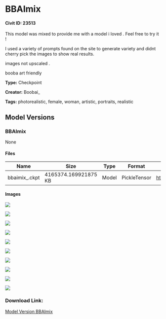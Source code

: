 # BBAImix

#### Civit ID: 23513

<p>This model was mixed to provide me with a model i loved . Feel free to try it !</p><p></p><p>I used a variety of prompts found on the site to generate variety and didnt cherry pick the images to show real results. </p><p></p><p>images not upscaled . </p><p></p><p>booba art friendly</p><p></p>

**Type:** Checkpoint

**Creator:** Boobai_

**Tags:** photorealistic, female, woman, artistic, portraits, realistic

## Model Versions

### BBAImix

None

#### Files

| Name | Size | Type | Format | Download Url | AutoV1 | AutoV2 | SHA256 | CRC32 | BLAKE3 |
| --- | --- | --- | --- | --- | --- | --- | --- | --- | --- |
| bbaimix_.ckpt | 4165374.169921875 KB | Model | PickleTensor | https://civitai.com/api/download/models/28077 | 58F81666 | 17A95F7FC2 | 17A95F7FC284FB9B015D5EF753FE575730D4251B03C7EE951AEBB926D07B31CB | F84DBDB6 | F0C539CC8E8528098FFE9157075DF6B9B6A8F62230B95B0B41E24FB706582A91 |

#### Images

<p><img src="https://image.civitai.com/xG1nkqKTMzGDvpLrqFT7WA/57177886-75b2-4eeb-d946-fd1495967c00/width=450/315850.jpeg" /></p>

<p><img src="https://image.civitai.com/xG1nkqKTMzGDvpLrqFT7WA/8896d622-14ce-4ad5-b4f7-33c06db33d00/width=450/315864.jpeg" /></p>

<p><img src="https://image.civitai.com/xG1nkqKTMzGDvpLrqFT7WA/40ed3670-5869-4b39-2a98-162678dd4200/width=450/315863.jpeg" /></p>

<p><img src="https://image.civitai.com/xG1nkqKTMzGDvpLrqFT7WA/7cb60088-c092-41ea-cba3-4cf58838fd00/width=450/315862.jpeg" /></p>

<p><img src="https://image.civitai.com/xG1nkqKTMzGDvpLrqFT7WA/7cb4cb6a-cd73-4779-48d6-91127a344e00/width=450/315861.jpeg" /></p>

<p><img src="https://image.civitai.com/xG1nkqKTMzGDvpLrqFT7WA/e3d0e264-ee9c-4a35-0be8-b63d37abba00/width=450/315860.jpeg" /></p>

<p><img src="https://image.civitai.com/xG1nkqKTMzGDvpLrqFT7WA/987b32a0-0199-4d09-38d8-e02d2ee90900/width=450/315859.jpeg" /></p>

<p><img src="https://image.civitai.com/xG1nkqKTMzGDvpLrqFT7WA/0bbdea8d-94e2-4939-25bb-d3091a3dc800/width=450/315858.jpeg" /></p>

<p><img src="https://image.civitai.com/xG1nkqKTMzGDvpLrqFT7WA/7ae0302d-b19d-46a9-ad10-24c9a45cfd00/width=450/315857.jpeg" /></p>

<p><img src="https://image.civitai.com/xG1nkqKTMzGDvpLrqFT7WA/e7eb80d4-0525-47bb-bb0a-3e37f166ed00/width=450/315856.jpeg" /></p>

### Download Link:

[Model Version BBAImix](https://civitai.com/api/download/models/28077)

